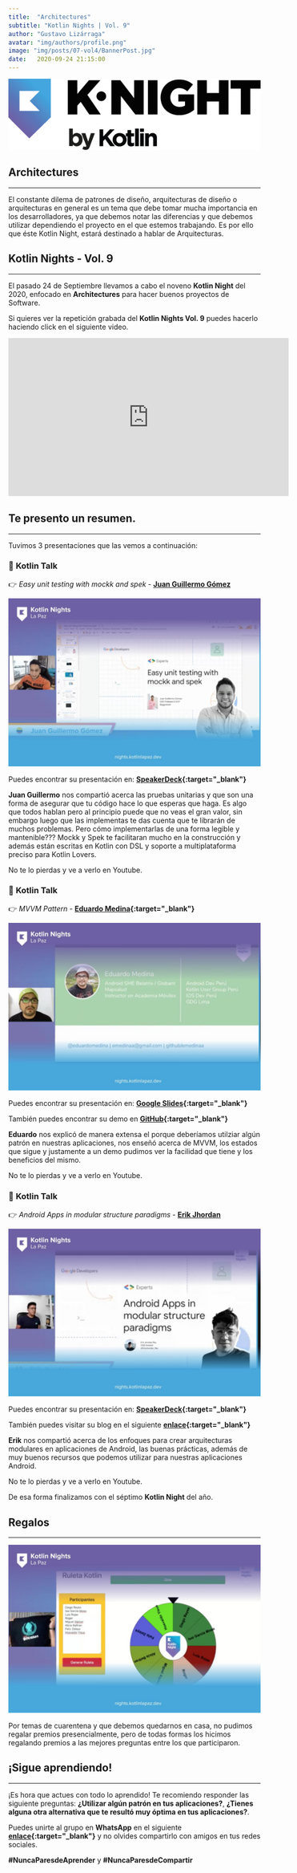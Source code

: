 ```yaml
---
title:  "Architectures"
subtitle: "Kotlin Nights | Vol. 9"
author: "Gustavo Lizárraga"
avatar: "img/authors/profile.png"
image: "img/posts/07-vol4/BannerPost.jpg"
date:   2020-09-24 21:15:00
---
```


<img src="img/knights/knightlogo.png" alt="K-Night" class="responsive-logo">

## **Architectures**
---

El constante dilema de patrones de diseño, arquitecturas de diseño o arquitecturas en general es un tema que debe tomar mucha importancia en los desarrolladores, ya que debemos notar las diferencias y que debemos utilizar dependiendo el proyecto en el que estemos trabajando. Es por ello que éste Kotlin Night, estará destinado a hablar de Arquitecturas.

## **Kotlin Nights - Vol. 9**
---

El pasado 24 de Septiembre llevamos a cabo el noveno **Kotlin Night** del 2020, enfocado en **Architectures** para hacer buenos proyectos de Software.

Si quieres ver la repetición grabada del **Kotlin Nights Vol. 9** puedes hacerlo haciendo click en el siguiente video.

<div class="video-container">
<iframe width="560" height="315" src="https://www.youtube.com/embed/5lj2uMHYxgU" frameborder="0" allow="accelerometer; autoplay; encrypted-media; gyroscope; picture-in-picture" allowfullscreen></iframe></div>

## **Te presento un resumen.**
---
Tuvimos 3 presentaciones que las vemos a continuación:

### 📢 **Kotlin Talk**

👉 *Easy unit testing with mockk and spek* - **[Juan Guillermo Gómez](https://twitter.com/jggomezt)**

<img src="img/posts/12-vol9/FotoJuanGuillermo.jpg" alt="Juan Guillermo Gómez" class="responsive">

Puedes encontrar su presentación en: **[SpeakerDeck](https://speakerdeck.com/jggomez){:target="_blank"}**

**Juan Guillermo** nos compartió acerca las pruebas unitarias y que son una forma de asegurar que tu código hace lo que esperas que haga. Es algo que todos hablan pero al principio puede que no veas el gran valor, sin embargo luego que las implementas te das cuenta que te librarán de muchos problemas. Pero cómo implementarlas de una forma legible y mantenible??? Mockk y Spek te facilitaran mucho en la construcción y además están escritas en Kotlin con DSL y soporte a multiplataforma preciso para Kotlin Lovers.

No te lo pierdas y ve a verlo en Youtube.


### 📢 **Kotlin Talk**

👉 *MVVM Pattern* - **[Eduardo Medina](https://twitter.com/eduardomedina){:target="_blank"}**

<img src="img/posts/12-vol9/FotoEduardo.jpg" alt="Eduardo Medina" class="responsive">

Puedes encontrar su presentación en: **[Google Slides](https://docs.google.com/presentation/d/1nTwtU8OWYs_8Q3i_3hOPAWodDpDKzO--uA-4b6LUr8g/edit#slide=id.g588082e8c2_0_0){:target="_blank"}**

También puedes encontrar su demo en **[GitHub](https://github.com/emedinaa/kotlin-mvvm){:target="_blank"}**

**Eduardo** nos explicó de manera extensa el porque deberíamos utilziar algún patrón en nuestras aplicaciones, nos enseñó acerca de MVVM, los estados que sigue y justamente a un demo pudimos ver la facilidad que tiene y los beneficios del mismo.

No te lo pierdas y ve a verlo en Youtube.

### 📢 **Kotlin Talk**

👉 *Android Apps in modular structure paradigms* - **[Erik Jhordan](https://twitter.com/ErikJhordan_Rey)**

<img src="img/posts/12-vol9/FotoErik.jpg" alt="Erik Jhordan" class="responsive">

Puedes encontrar su presentación en: **[SpeakerDeck](https://speakerdeck.com/erikjhordan_rey/android-apps-in-modular-structure-paradigms){:target="_blank"}**

También puedes visitar su blog en el siguiente **[enlace](https://erikjhordan-rey.github.io/){:target="_blank"}**

**Erik** nos compartió acerca de los enfoques para crear arquitecturas modulares en aplicaciones de Android, las buenas prácticas, además de muy buenos recursos que podemos utilizar para nuestras aplicaciones Android.

No te lo pierdas y ve a verlo en Youtube.

De esa forma finalizamos con el séptimo **Kotlin Night** del año.

## **Regalos**
---

<img src="img/posts/12-vol9/FotoPremios.jpg" alt="Premios" class="responsive">

Por temas de cuarentena y que debemos quedarnos en casa, no pudimos regalar premios presencialmente, pero de todas formas los hicimos regalando premios a las mejores preguntas entre los que participaron. 

## **¡Sigue aprendiendo!**
---

¡Es hora que actues con todo lo aprendido!
Te recomiendo responder las siguiente preguntas:
**¿Utilizar algún patrón en tus aplicaciones?**, **¿Tienes alguna otra alternativa que te resultó muy óptima en tus aplicaciones?**.

Puedes unirte al grupo en **WhatsApp** en el siguiente **[enlace](https://chat.whatsapp.com/IB0gxV6ke1H2ilzitfwkas){:target="_blank"}** y no olvides compartirlo con amigos en tus redes sociales.

**#NuncaParesdeAprender** y **#NuncaParesdeCompartir**
